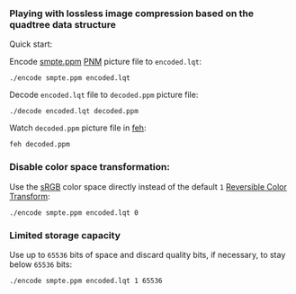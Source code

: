 ### Playing with lossless image compression based on the quadtree data structure

Quick start:

Encode [smpte.ppm](smpte.ppm) [PNM](https://en.wikipedia.org/wiki/Netpbm) picture file to ```encoded.lqt```:

```
./encode smpte.ppm encoded.lqt
```

Decode ```encoded.lqt``` file to ```decoded.ppm``` picture file:

```
./decode encoded.lqt decoded.ppm
```

Watch ```decoded.ppm``` picture file in [feh](https://feh.finalrewind.org/):

```
feh decoded.ppm
```

### Disable color space transformation:

Use the [sRGB](https://en.wikipedia.org/wiki/SRGB) color space directly instead of the default ```1``` [Reversible Color Transform](https://en.wikipedia.org/wiki/JPEG_2000#Color_components_transformation):

```
./encode smpte.ppm encoded.lqt 0
```

### Limited storage capacity

Use up to ```65536``` bits of space and discard quality bits, if necessary, to stay below ```65536``` bits:

```
./encode smpte.ppm encoded.lqt 1 65536
```


